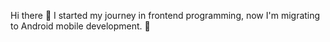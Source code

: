 Hi there 👋
I started my journey in frontend programming, now I'm migrating to Android mobile development. 🧮





